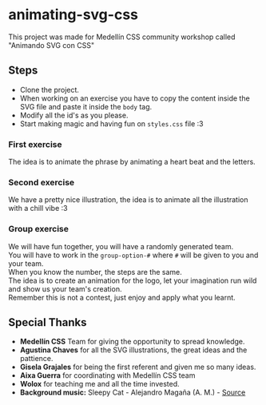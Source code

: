 # animating-svg-css
This project was made for Medellín CSS community workshop called "Animando SVG con CSS"

## Steps
* Clone the project.
* When working on an exercise you have to copy the content inside the SVG file and paste it inside the `body` tag.
* Modify all the id's as you please.
* Start making magic and having fun on `styles.css` file :3

### First exercise
The idea is to animate the phrase by animating a heart beat and the letters.

### Second exercise
We have a pretty nice illustration, the idea is to animate all the illustration with a chill vibe :3

### Group exercise
We will have fun together, you will have a randomly generated team.  
You will have to work in the `group-option-#` where `#` will be given to you and your team.  
When you know the number, the steps are the same.  
The idea is to create an animation for the logo, let your imagination run wild and show us your team's creation.  
Remember this is not a contest, just enjoy and apply what you learnt.

## Special Thanks
* **Medellín CSS** Team for giving the opportunity to spread knowledge.
* **Agustina Chaves** for all the SVG illustrations, the great ideas and the pattience.
* **Gisela Grajales** for being the first referent and given me so many ideas.
* **Aixa Guerra** for coordinating with Medellín CSS team
* **Wolox** for teaching me and all the time invested.
* **Background music:** Sleepy Cat - Alejandro Magaña (A. M.) - [Source](https://mixkit.co/free-stock-music/tag/lo-fi/)
